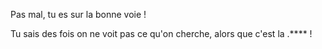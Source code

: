Pas mal, tu es sur la bonne voie !

Tu sais des fois on ne voit pas ce qu'on cherche, alors que c'est la .**** !
